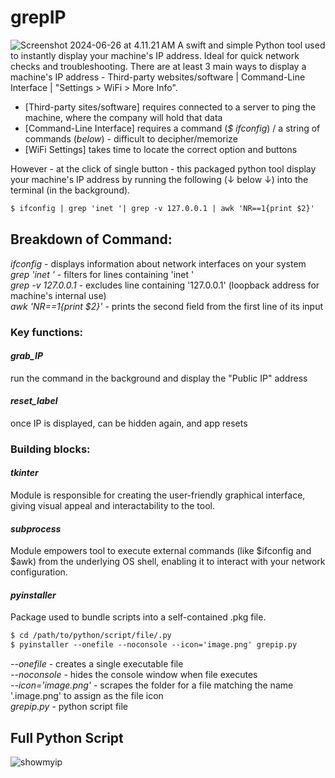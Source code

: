 # grepIP
![Screenshot 2024-06-26 at 4.11.21 AM](https://github.com/hoonc95/Data_Analytics_Portfolio/assets/168390796/1d077ee3-1eb6-439c-8a12-9eedb585b582")
A swift and simple Python tool used to instantly display your machine's IP address. Ideal for quick network checks and troubleshooting.
There are at least 3 main ways to display a machine's IP address - Third-party websites/software | Command-Line Interface | "Settings > WiFi > More Info".  
- [Third-party sites/software] requires connected to a server to ping the machine, where the company will hold that data  
- [Command-Line Interface] requires a command (_$ ifconfig_) / a string of commands (_below_) - difficult to decipher/memorize
- [WiFi Settings] takes time to locate the correct option and buttons  
  
However - at the click of single button - this packaged python tool display your machine's IP address by running the following (↓ below ↓) into the terminal (in the background).
```diff
$ ifconfig | grep 'inet '| grep -v 127.0.0.1 | awk 'NR==1{print $2}'
```
## Breakdown of Command:
_ifconfig_ - displays information about network interfaces on your system  
_grep 'inet '_ - filters for lines containing 'inet '  
_grep -v 127.0.0.1_ - excludes line containing '127.0.0.1' (loopback address for machine's internal use)  
_awk 'NR==1{print $2}'_ - prints the second field from the first line of its input

### Key functions:
#### _grab_IP_  
run the command in the background and display the "Public IP" address  
#### _reset_label_
once IP is displayed, can be hidden again, and app resets

### Building blocks:
#### _tkinter_
Module is responsible for creating the user-friendly graphical interface, giving visual appeal and interactability to the tool.  
#### _subprocess_
Module empowers tool to execute external commands (like $ifconfig and $awk) from the underlying OS shell, enabling it to interact with your network configuration.  
#### _pyinstaller_
Package used to bundle scripts into a self-contained .pkg file.  
```diff
$ cd /path/to/python/script/file/.py
$ pyinstaller --onefile --noconsole --icon='image.png' grepip.py
```
_--onefile_ - creates a single executable file   
_--noconsole_ - hides the console window when file executes   
_--icon='image.png'_ - scrapes the folder for a file matching the name '.image.png' to assign as the file icon  
_grepip.py_ - python script file  
## Full Python Script
![showmyip](https://github.com/hoonc95/Data_Analytics_Portfolio/assets/168390796/57cfae58-3d4f-40db-8c21-58476592ca02)
